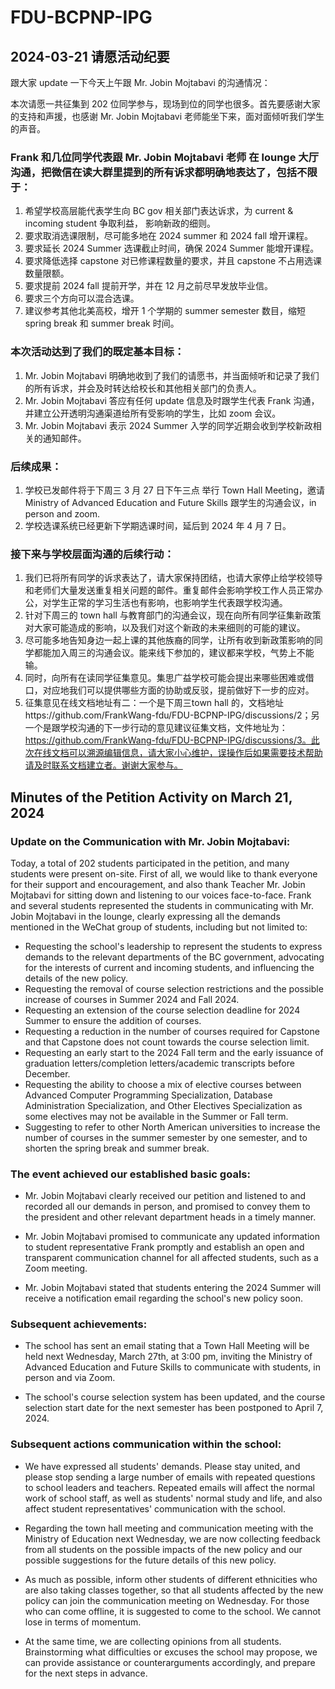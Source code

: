 # FDU-BCPNP-IPG

## 2024-03-21 请愿活动纪要

跟大家 update 一下今天上午跟 Mr. Jobin Mojtabavi 的沟通情况：

本次请愿一共征集到 202 位同学参与，现场到位的同学也很多。首先要感谢大家的支持和声援，也感谢 Mr. Jobin Mojtabavi 老师能坐下来，面对面倾听我们学生的声音。

### Frank 和几位同学代表跟 Mr. Jobin Mojtabavi 老师 在 lounge 大厅沟通，把微信在读大群里提到的所有诉求都明确地表达了，包括不限于：

1. 希望学校高层能代表学生向 BC gov 相关部门表达诉求，为 current & incoming student 争取利益， 影响新政的细则。
2. 要求取消选课限制，尽可能多地在 2024 summer 和 2024 fall 增开课程。
3. 要求延长 2024 Summer 选课截止时间，确保 2024 Summer 能增开课程。
4. 要求降低选择 capstone 对已修课程数量的要求，并且 capstone 不占用选课数量限额。
5. 要求提前 2024 fall 提前开学，并在 12 月之前尽早发放毕业信。
6. 要求三个方向可以混合选课。
7. 建议参考其他北美高校，增开 1 个学期的 summer semester 数目，缩短 spring break 和 summer break 时间。

### 本次活动达到了我们的既定基本目标：

1.  Mr. Jobin Mojtabavi 明确地收到了我们的请愿书，并当面倾听和记录了我们的所有诉求，并会及时转达给校长和其他相关部门的负责人。
2.  Mr. Jobin Mojtabavi 答应有任何 update 信息及时跟学生代表 Frank 沟通，并建立公开透明沟通渠道给所有受影响的学生，比如 zoom 会议。
3.  Mr. Jobin Mojtabavi 表示 2024 Summer 入学的同学近期会收到学校新政相关的通知邮件。

### 后续成果：

1. 学校已发邮件将于下周三 3 月 27 日下午三点 举行 Town Hall Meeting，邀请 Ministry of Advanced Education and Future Skills 跟学生的沟通会议，in person and zoom.
2. 学校选课系统已经更新下学期选课时间，延后到 2024 年 4 月 7 日。

### 接下来与学校层面沟通的后续行动：

1. 我们已将所有同学的诉求表达了，请大家保持团结，也请大家停止给学校领导和老师们大量发送重复相关问题的邮件。重复邮件会影响学校工作人员正常办公，对学生正常的学习生活也有影响，也影响学生代表跟学校沟通。
2. 针对下周三的 town hall 与教育部门的沟通会议，现在向所有同学征集新政策对大家可能造成的影响，以及我们对这个新政的未来细则的可能的建议。
3. 尽可能多地告知身边一起上课的其他族裔的同学，让所有收到新政策影响的同学都能加入周三的沟通会议。能来线下参加的，建议都来学校，气势上不能输。
4. 同时，向所有在读同学征集意见。集思广益学校可能会提出来哪些困难或借口，对应地我们可以提供哪些方面的协助或反驳，提前做好下一步的应对。
5. 征集意见在线文档地址有二：一个是下周三town hall 的，文档地址https://github.com/FrankWang-fdu/FDU-BCPNP-IPG/discussions/2；另一个是跟学校沟通的下一步行动的意见建议征集文档，文件地址为：https://github.com/FrankWang-fdu/FDU-BCPNP-IPG/discussions/3。此次在线文档可以溯源编辑信息，请大家小心维护，误操作后如果需要技术帮助请及时联系文档建立者。谢谢大家参与。
## Minutes of the Petition Activity on March 21, 2024

### Update on the Communication with Mr. Jobin Mojtabavi:

Today, a total of 202 students participated in the petition, and many students were present on-site. First of all, we would like to thank everyone for their support and encouragement, and also thank Teacher Mr. Jobin Mojtabavi for sitting down and listening to our voices face-to-face. Frank and several students represented the students in communicating with Mr. Jobin Mojtabavi in the lounge, clearly expressing all the demands mentioned in the WeChat group of students, including but not limited to:

- Requesting the school's leadership to represent the students to express demands to the relevant departments of the BC government, advocating for the interests of current and incoming students, and influencing the details of the new policy.
- Requesting the removal of course selection restrictions and the possible increase of courses in Summer 2024 and Fall 2024.
- Requesting an extension of the course selection deadline for 2024 Summer to ensure the addition of courses.
- Requesting a reduction in the number of courses required for Capstone and that Capstone does not count towards the course selection limit.
- Requesting an early start to the 2024 Fall term and the early issuance of graduation letters/completion letters/academic transcripts before December.
- Requesting the ability to choose a mix of elective courses between Advanced Computer Programming Specialization, Database Administration Specialization, and Other Electives Specialization as some electives may not be available in the Summer or Fall term.
- Suggesting to refer to other North American universities to increase the number of courses in the summer semester by one semester, and to shorten the spring break and summer break.

### The event achieved our established basic goals:

- Mr. Jobin Mojtabavi clearly received our petition and listened to and recorded all our demands in person, and promised to convey them to the president and other relevant department heads in a timely manner.

- Mr. Jobin Mojtabavi promised to communicate any updated information to student representative Frank promptly and establish an open and transparent communication channel for all affected students, such as a Zoom meeting.

- Mr. Jobin Mojtabavi stated that students entering the 2024 Summer will receive a notification email regarding the school's new policy soon.

### Subsequent achievements:

- The school has sent an email stating that a Town Hall Meeting will be held next Wednesday, March 27th, at 3:00 pm, inviting the Ministry of Advanced Education and Future Skills to communicate with students, in person and via Zoom.

- The school's course selection system has been updated, and the course selection start date for the next semester has been postponed to April 7, 2024.

### Subsequent actions communication within the school:

- We have expressed all students' demands. Please stay united, and please stop sending a large number of emails with repeated questions to school leaders and teachers. Repeated emails will affect the normal work of school staff, as well as students' normal study and life, and also affect student representatives' communication with the school.

- Regarding the town hall meeting and communication meeting with the Ministry of Education next Wednesday, we are now collecting feedback from all students on the possible impacts of the new policy and our possible suggestions for the future details of this new policy.

- As much as possible, inform other students of different ethnicities who are also taking classes together, so that all students affected by the new policy can join the communication meeting on Wednesday. For those who can come offline, it is suggested to come to the school. We cannot lose in terms of momentum.

- At the same time, we are collecting opinions from all students. Brainstorming what difficulties or excuses the school may propose, we can provide assistance or counterarguments accordingly, and prepare for the next steps in advance.

